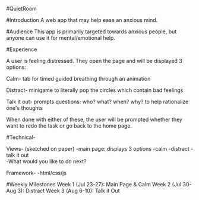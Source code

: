 #QuietRoom

#Introduction
A web app that may help ease an anxious mind.

#Audience
This app is primarily targeted towards anxious people, but anyone can use it
for mental/emotional help.

#Experience

A user is feeling distressed. They open the page and will be displayed 3 options:

Calm- tab for timed guided breathing through an animation

Distract- minigame to literally pop the circles which contain bad feelings

Talk it out- prompts questions: who? what? when? why? to help rationalize one's thoughts

When done with either of these, the user will be prompted whether they want to
redo the task or go back to the home page.

#Technical-

Views- (sketched on paper)
 	-main page: displays 3 options
	-calm 
	-distract
	-talk it out	
	-What would you like to do next?
	
Framework-
	-html/css/js

#Weekly Milestones
	Week 1 (Jul 23-27): Main Page & Calm
	Week 2 (Jul 30-Aug 3): Distract
	Week 3 (Aug 6-10): Talk it Out
